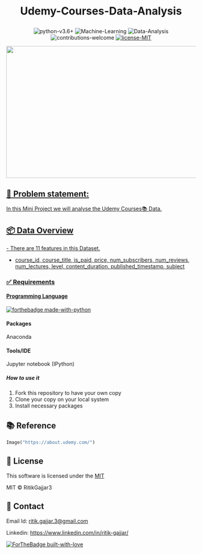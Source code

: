 # <p align="center">Udemy-Courses-Data-Analysis</p>

<p align="center">
    <img src="https://img.shields.io/badge/python-v3.6+-blue.svg"
         alt="python-v3.6+">
    <img src="https://img.shields.io/badge/Machine-Learning-red.svg"
         alt="Machine-Learning">
    <img src="https://img.shields.io/badge/Data-Analysis-yellow.svg"
         alt="Data-Analysis">
    <img src="https://img.shields.io/badge/contributions-welcome-orange.svg"
         alt="contributions-welcome">
    <a href="https://github.com/RitikGajjar3/Udemy-Courses-Data-Analysis/blob/master/LICENSE">
    <img src="https://img.shields.io/badge/license-MIT-green.svg"
         alt="license-MIT">
</p>

<p align="center">
  <img width="600" height="350" src="https://about.udemy.com/wp-content/uploads/2016/07/about-default.png">
</p>

<h2>📘 Problem statement:</h2>
In this Mini Project we will analyse the Udemy Courses📚 Data.


<h2>📦 Data Overview</h2>
- There are 11 features in this Dataset.

- course_id, course_title, is_paid, price, num_subscribers, num_reviews, num_lectures, level, content_duration, published_timestamp, subject 


### ✅  Requirements

#### Programming Language
[![forthebadge made-with-python](http://ForTheBadge.com/images/badges/made-with-python.svg)](https://www.python.org/)

#### Packages
Anaconda

#### Tools/IDE 
Jupyter notebook (IPython)

##### How to use it
1. Fork this repository to have your own copy
2. Clone your copy on your local system
3. Install necessary packages

## 📚 Reference
```python
Image("https://about.udemy.com/")
```

## 📜 License

This software is licensed under the [MIT](https://github.com/RitikGajjar3/Udemy-Courses-Data-Analysis/blob/master/LICENSE)

MIT © RitikGajjar3

## 🤝 Contact

Email Id: ritik.gajjar.3@gmail.com

Linkedin: https://www.linkedin.com/in/ritik-gajjar/

[![ForTheBadge built-with-love](http://ForTheBadge.com/images/badges/built-with-love.svg)](https://github.com/RitikGajjar3)
